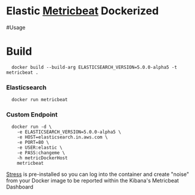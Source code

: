 
# Elastic [Metricbeat](https://www.elastic.co/guide/en/beats/metricbeat/current/index.html) Dockerized

#Usage

# Build
      docker build --build-arg ELASTICSEARCH_VERSION=5.0.0-alpha5 -t metricbeat .

### Elasticsearch
      docker run metricbeat

### Custom Endpoint

      docker run -d \
        -e ELASTICSEARCH_VERSION=5.0.0-alpha5 \
        -e HOST=elasticsearch.in.aws.com \
        -e PORT=80 \
        -e USER:elastic \
        -e PASS:changeme \
        -h metricDockerHost
        metricbeat
        
        
[Stress](https://launchpad.net/ubuntu/trusty/+package/stress) is pre-installed so you can log into the container and create "noise" from your Docker image to be reported within the Kibana's Metricbeat Dashboard



